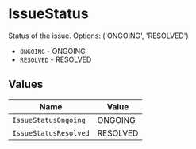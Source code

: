 # IssueStatus

Status of the issue. Options: ('ONGOING', 'RESOLVED')

* `ONGOING` - ONGOING
* `RESOLVED` - RESOLVED


## Values

| Name                  | Value                 |
| --------------------- | --------------------- |
| `IssueStatusOngoing`  | ONGOING               |
| `IssueStatusResolved` | RESOLVED              |